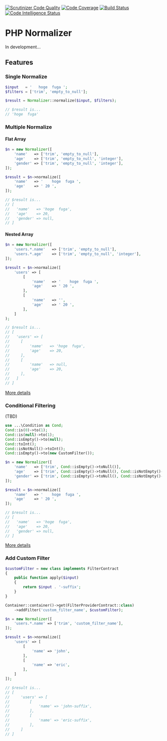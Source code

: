 [![Scrutinizer Code Quality](https://scrutinizer-ci.com/g/t-kuni/php-normalizer/badges/quality-score.png?b=master)](https://scrutinizer-ci.com/g/t-kuni/php-normalizer/?branch=master)
[![Code Coverage](https://scrutinizer-ci.com/g/t-kuni/php-normalizer/badges/coverage.png?b=master)](https://scrutinizer-ci.com/g/t-kuni/php-normalizer/?branch=master)
[![Build Status](https://scrutinizer-ci.com/g/t-kuni/php-normalizer/badges/build.png?b=master)](https://scrutinizer-ci.com/g/t-kuni/php-normalizer/build-status/master)
[![Code Intelligence Status](https://scrutinizer-ci.com/g/t-kuni/php-normalizer/badges/code-intelligence.svg?b=master)](https://scrutinizer-ci.com/code-intelligence)

# PHP Normalizer

In development...

## Features

### Single Normalize

```php
$input   = '   hoge  fuga ';
$filters = ['trim', 'empty_to_null'];

$result = Normalizer::normalize($input, $filters);

// $result is...
// 'hoge  fuga'
```

### Multiple Normalize

#### Flat Array

```php
$n = new Normalizer([
    'name'   => ['trim', 'empty_to_null'],
    'age'    => ['trim', 'empty_to_null', 'integer'],
    'gender' => ['trim', 'empty_to_null', 'integer'],
]);

$result = $n->normalize([
    'name'   => '    hoge  fuga ',
    'age'    => ' 20 ',
]);

// $result is...
// [
//   'name'   => 'hoge  fuga',
//   'age'    => 20,
//   'gender' => null,
// ]
```

#### Nested Array

```php
$n = new Normalizer([
    'users.*.name'   => ['trim', 'empty_to_null'],
    'users.*.age'    => ['trim', 'empty_to_null', 'integer'],
]);

$result = $n->normalize([
    'users' => [
        [
            'name'   => '    hoge  fuga ',
            'age'    => ' 20 ',
        ],
        [
            'name'   => '',
            'age'    => ' 20 ',
        ],
    ]
);

// $result is...
// [
//   'users' => [
//     [
//         'name'   => 'hoge  fuga',
//         'age'    => 20,
//     ],
//     [
//         'name'   => null,
//         'age'    => 20,
//     ],
//   ]
// ]
```

[More details](docs/conditional_filters.md)

### Conditional Filtering 

(TBD)

```php
use ...\Condition as Cond;
Cond::is(0)->to(1);
Cond::is(null)->to(1);
Cond::isEmpty()->to(null);
Cond::toInt();
Cond::isNotNull()->toInt();
Cond::isEmpty()->to(new CustomFilter());
```

```php
$n = new Normalizer([
    'name'   => ['trim', Cond::isEmpty()->toNull()],
    'age'    => ['trim', Cond::isEmpty()->toNull(), Cond::isNotEmpty()->toInt()],
    'gender' => ['trim', Cond::isEmpty()->toNull(), Cond::isNotEmpty()->toInt()],
]);

$result = $n->normalize([
    'name'   => '    hoge  fuga ',
    'age'    => ' 20 ',
]);

// $result is...
// [
//   'name'   => 'hoge  fuga',
//   'age'    => 20,
//   'gender' => null,
// ]
```

[More details](docs/conditional_filters.md)

### Add Custom Filter

```php
$customFilter = new class implements FilterContract
{
    public function apply($input)
    {
        return $input . '-suffix';
    }
}

Container::container()->get(FilterProviderContract::class)
    ->addFilter('custom_filter_name', $customFilter);

$n = new Normalizer([
    'users.*.name' => ['trim', 'custom_filter_name'],
]);

$result = $n->normalize([
    'users' => [
        [
            'name' => 'john',
        ],
        [
            'name' => 'eric',
        ],
    ]
]);

// $result is...
// [
//     'users' => [
//         [
//             'name' => 'john-suffix',
//         ],
//         [
//             'name' => 'eric-suffix',
//         ],
//     ]
// ]
```
